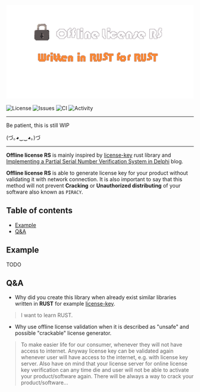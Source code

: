 ![Offline License RS](docs/image_without_background.png)

![License](https://img.shields.io/github/license/Derghust/offline_license_rs)
![Issues](https://img.shields.io/github/issues/Derghust/offline_license_rs)
![CI](https://img.shields.io/github/checks-status/Derghust/offline_license_rs/main)
![Activity](https://img.shields.io/github/commit-activity/m/Derghust/offline_license_rs)

---

Be patient, this is still WIP

(づ｡◕‿‿◕｡)づ

---

**Offline license RS** is mainly inspired by [license-key](https://github.com/patriksvensson/license-key) rust library 
and [Implementing a Partial Serial Number Verification System in Delphi](https://www.brandonstaggs.com/2007/07/26/implementing-a-partial-serial-number-verification-system-in-delphi/)
blog.

**Offline license RS** is able to generate license key for your product without validating
it with network connection. It is also important to say that this method will not 
prevent **Cracking** or **Unauthorized distributing** of your software also known as `PIRACY`.

## Table of contents

- [Example](#example)
- [Q&A](#q-a)

## Example

TODO

## Q&A

- Why did you create this library when already exist similar libraries written in **RUST** for example
[license-key](https://github.com/patriksvensson/license-key).

> I want to learn RUST.

- Why use offline license validation when it is described as "unsafe" and possible "crackable" license generator.

> To make easier life for our consumer, whenever they will not have access to internet. Anyway
> license key can be validated again whenever user will have access to the internet, e.g. with
> license key server. Also have on mind that your license server for online license key
> verification can any time die and user will not be able to activate your product/software
> again. There will be always a way to crack your product/software...
